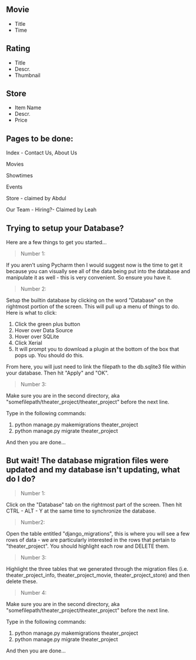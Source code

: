 Movie
-------

* Title
* Time

Rating
-----

* Title
* Descr.
* Thumbnail

Store
-----

* Item Name
* Descr.
* Price

Pages to be done:
--------

Index - Contact Us, About Us

Movies

Showtimes

Events

Store - claimed by Abdul

Our Team - Hiring?- Claimed by Leah 

Trying to setup your Database?
-----------------------------

Here are a few things to get you started...

>Number 1: 

If you aren't using Pycharm then I would suggest now is the time to get it because you can visually see all of the data
being put into the database and manipulate it as well - this is very convenient. So ensure you have it.

>Number 2:

Setup the builtin database by clicking on the word "Database" on the rightmost portion of the screen. This will pull up a menu of things to do. Here is what to click:

1. Click the green plus button
2. Hover over Data Source
3. Hover over SQLite
4. Click Xerial
5. It will prompt you to download a plugin at the bottom of the box that pops up. You should do this.

From here, you will just need to link the filepath to the db.sqlite3 file within your database. Then hit "Apply" and "OK".

>Number 3:

Make sure you are in the second directory, aka "somefilepath/theater_project/theater_project" before the next line.

Type in the following commands:

1. python manage.py makemigrations theater_project
2. python manage.py migrate theater_project

And then you are done...

But wait! The database migration files were updated and my database isn't updating, what do I do?
----------------

>Number 1:

Click on the "Database" tab on the rightmost part of the screen. Then hit CTRL - ALT - Y at the same time to synchronize the database.

>Number2:

Open the table entitled "django_migrations", this is where you will see a few rows of data - we are particularly interested in the rows that pertain to "theater_project". You should highlight each row and DELETE them.

>Number 3:

Highlight the three tables that we generated through the migration files (i.e. theater_project_info, theater_project_movie, theater_project_store) and then delete these.

>Number 4:

Make sure you are in the second directory, aka "somefilepath/theater_project/theater_project" before the next line.

Type in the following commands:

1. python manage.py makemigrations theater_project
2. python manage.py migrate theater_project

And then you are done...
